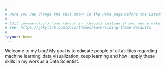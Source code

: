 ```yaml
---
#
# Here you can change the text shown in the Home page before the Latest Posts section.
#
# Edit cayman-blog's home layout in _layouts instead if you wanna make some changes
# See: https://jekyllrb.com/docs/themes/#overriding-theme-defaults
#
layout: home
---
```


Welcome to my blog!  My goal is to educate people of all abilities regarding machine learning, data visualization, deep learning and how I apply these skills in my work as a Data Scientist.
